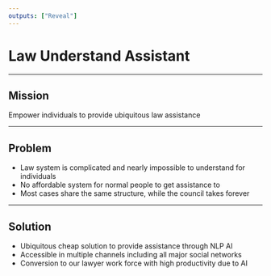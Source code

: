 ```yaml
---
outputs: ["Reveal"]
---
```


# Law Understand Assistant

---

## Mission

Empower individuals to provide ubiquitous law assistance

---

## Problem

- Law system is complicated and nearly impossible to understand for individuals
- No affordable system for normal people to get assistance to
- Most cases share the same structure, while the council takes forever

---

## Solution

- Ubiquitous cheap solution to provide assistance through NLP AI
- Accessible in multiple channels including all major social networks
- Conversion to our lawyer work force with high productivity due to AI
